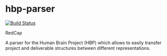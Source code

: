 # hbp-parser

[![Build Status](https://travis-ci.org/gpldecha/hbp-parser.svg?branch=master)](https://travis-ci.org/gpldecha/hbp-parser)

RedCap

A parser for the Human Brain Project (HBP) which allows to easily transfer project and deliverable structures between different representations.

